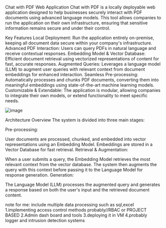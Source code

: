 Chat with PDF Web Application
Chat with PDF is a locally deployable web application designed to help businesses securely interact with PDF documents using advanced language models. This tool allows companies to run the application on their own infrastructure, ensuring that sensitive information remains secure and under their control.

Key Features
Local Deployment: Run the application entirely on-premise, keeping all document data secure within your company's infrastructure.
Advanced PDF Interaction: Users can query PDFs in natural language and receive contextual responses.
Embedding Model & Vector Database: Efficient document retrieval using vectorized representations of content for fast, accurate responses.
Augmented Queries: Leverages a language model (LLM) to augment user queries with relevant context from document embeddings for enhanced interaction.
Seamless Pre-processing: Automatically processes and chunks PDF documents, converting them into meaningful embeddings using state-of-the-art machine learning models.
Customizable & Extendable: The application is modular, allowing companies to integrate their own models, or extend functionality to meet specific needs.


![image](https://github.com/user-attachments/assets/067e41f0-de68-46b0-bced-e056ee2cc2ce)



Architecture Overview
The system is divided into three main stages:

Pre-processing:

User documents are processed, chunked, and embedded into vector representations using an Embedding Model.
Embeddings are stored in a Vector Database for fast retrieval.
Retrieval & Augmentation:

When a user submits a query, the Embedding Model retrieves the most relevant context from the vector database.
The system then augments the query with this context before passing it to the Language Model for response generation.
Generation:

The Language Model (LLM) processes the augmented query and generates a response based on both the user's input and the retrieved document content.

note for me:
include multiple data processing such as sql,excel
1.implementing access control methods probably//RBAC or PROJECT BASED
2.Admin dash board and tools
3.deploying it in VM
4.probably logger and intrusion detection systems
